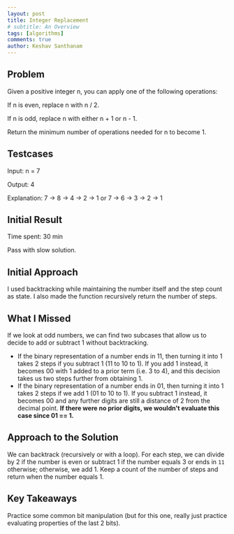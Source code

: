 ```yaml
---
layout: post
title: Integer Replacement
# subtitle: An Overview
tags: [algorithms]
comments: true
author: Keshav Santhanam
---
```


## Problem

Given a positive integer n, you can apply one of the following operations:

If n is even, replace n with n / 2.

If n is odd, replace n with either n + 1 or n - 1.

Return the minimum number of operations needed for n to become 1.

## Testcases

Input: n = 7

Output: 4

Explanation: 7 -> 8 -> 4 -> 2 -> 1 or 7 -> 6 -> 3 -> 2 -> 1

## Initial Result
Time spent: 30 min

Pass with slow solution. 

## Initial Approach

I used backtracking while maintaining the number itself and the step count as state. I also made the function recursively return the number of steps. 

## What I Missed

If we look at odd numbers, we can find two subcases that allow us to decide to add or subtract 1 without backtracking. 

- If the binary representation of a number ends in 11, then turning it into 1 takes 2 steps if you subtract 1 (11 to 10 to 1). If you add 1 instead, it becomes 00 with 1 added to a prior term (i.e. 3 to 4), and this decision takes us two steps further from obtaining 1. 
- If the binary representation of a number ends in 01, then turning it into 1 takes 2 steps if we add 1 (01 to 10 to 1). If you subtract 1 instead, it becomes 00 and any further digits are still a distance of 2 from the decimal point. **If there were no prior digits, we wouldn't evaluate this case since 01 == 1.**

## Approach to the Solution

We can backtrack (recursively or with a loop). For each step, we can divide by 2 if the number is even or subtract 1 if the number equals 3 or ends in ```11``` otherwise; otherwise, we add 1. Keep a count of the number of steps and return when the number equals 1. 

## Key Takeaways
Practice some common bit manipulation (but for this one, really just practice evaluating properties of the last 2 bits). 
